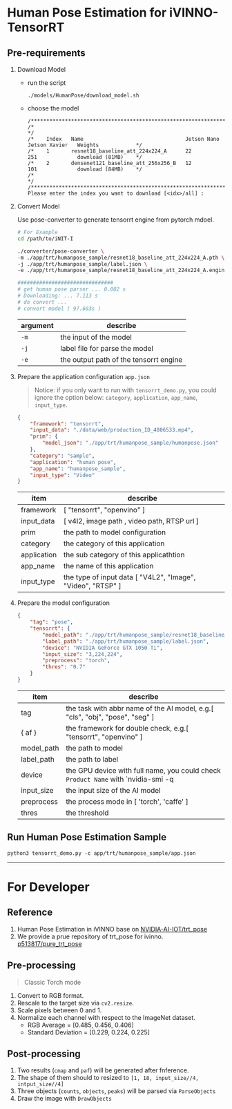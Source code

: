 # Human Pose Estimation for iVINNO-TensorRT

## Pre-requirements

1. Download Model

   * run the script
       ```shell
       ./models/HumanPose/download_model.sh

       ```
   * choose the model
       ```
       /****************************************************************************************************/
       /*                                                                                                  */
       /*    Index   Name                                 Jetson Nano   Jetson Xavier   Weights            */
       /*    1       resnet18_baseline_att_224x224_A      22            251             download (81MB)    */
       /*    2       densenet121_baseline_att_256x256_B   12            101             download (84MB)    */
       /*                                                                                                  */
       /****************************************************************************************************/
       Please enter the index you want to download [<idx>/all] : 
       ```

2. Convert Model

    Use pose-converter to generate tensorrt engine from pytorch mdoel.
    
    ```bash
    # For Example
    cd /path/to/iNIT-I

    ./converter/pose-converter \
    -m ./app/trt/humanpose_sample/resnet18_baseline_att_224x224_A.pth \
    -j ./app/trt/humanpose_sample/label.json \
    -e ./app/trt/humanpose_sample/resnet18_baseline_att_224x224_A.engine

    ###############################
    # get human pose parser ... 0.002 s 
    # Downloading: ... 7.113 s 
    # do convert ... 
    # convert model ( 97.603s )
    ```

    | argument | describe |
    | ---- | ----- |
    | `-m` | the input of the model
    | `-j` | label file for parse the model 
    | `-e` | the output path of the tensorrt engine

3. Prepare the application configuration `app.json`
    
    > Notice: 
    > if you only want to run with `tensorrt_demo.py`, you could ignore the option below: `category`, `application`, `app_name`, `input_type`.

    ```json
    {
        "framework": "tensorrt",
        "input_data": "./data/web/production_ID_4806533.mp4",
        "prim": {
            "model_json": "./app/trt/humanpose_sample/humanpose.json"
        },
        "category": "sample",
        "application": "human pose",
        "app_name": "humanpose_sample",
        "input_type": "Video"
    }
    ```
    |   item        |   describe   
    |   ---         |   ----        
    |   framework   |   [ "tensorrt", "openvino" ]
    |   input_data  |   [ v4l2, image path , video path, RTSP url ]
    |   prim        |   the path to model configuration
    |   category    |   the category of this application
    |   application |   the sub category of this applicathtion
    |   app_name    |   the name of this application
    |   input_type  |   the type of input data [ "V4L2", "Image", "Video", "RTSP" ]

4. Prepare the model configuration
    ```json
    {
        "tag": "pose",
        "tensorrt": {
            "model_path": "./app/trt/humanpose_sample/resnet18_baseline_att_224x224_A.engine",
            "label_path": "./app/trt/humanpose_sample/label.json",
            "device": "NVIDIA GeForce GTX 1050 Ti",
            "input_size": "3,224,224",
            "preprocess": "torch",
            "thres": "0.7"
        }
    }
    ```
    |   item        |   describe   
    |   ---         |   ----        
    |   tag         |   the task with abbr name of the AI model, e.g.[ "cls", "obj", "pose", "seg" ]
    |   { af }      |   the framework for double check, e.g.[ "tensorrt", "openvino" ]
    |   model_path  |   the path to model
    |   label_path  |   the path to label
    |   device      |   the GPU device with full name, you could check `Product Name` with `nvidia-smi -q | less`
    |   input_size  |   the input size of the AI model
    |   preprocess  |   the process mode in [ 'torch', 'caffe' ]
    |   thres       |   the threshold


## Run Human Pose Estimation Sample

```
python3 tensorrt_demo.py -c app/trt/humanpose_sample/app.json
```

---

# For Developer

## Reference
1. Human Pose Estimation in iVINNO base on [NVIDIA-AI-IOT/trt_pose](https://github.com/NVIDIA-AI-IOT/trt_pose) 
2. We provide a prue repository of trt_pose for ivinno. [p513817/pure_trt_pose](https://github.com/p513817/pure_trt_pose)

## Pre-processing
> Classic Torch mode
1. Convert to RGB format.
2. Rescale to the target size via `cv2.resize`.
3. Scale pixels between 0 and 1.
4. Normalize each channel with respect to the ImageNet dataset.
    * RGB Average = [0.485, 0.456, 0.406] 
    * Standard Deviation = [0.229, 0.224, 0.225]

## Post-processing
1. Two results (`cmap` and `paf`) will be generated after fnference.
2. The shape of them should to resized to `[1, 18, input_size//4, intput_size//4]`
3. Three objects (`counts`, `objects`, `peaks`) will be parsed via `ParseObjects`
4. Draw the image with `DrawObjects`